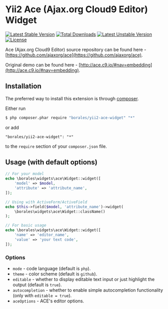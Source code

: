 Yii2 Ace (Ajax.org Cloud9 Editor) Widget
========================================

[![Latest Stable Version](https://poser.pugx.org/borales/yii2-ace-widget/v/stable.svg)](https://packagist.org/packages/borales/yii2-ace-widget)
[![Total Downloads](https://poser.pugx.org/borales/yii2-ace-widget/downloads.svg)](https://packagist.org/packages/borales/yii2-ace-widget) 
[![Latest Unstable Version](https://poser.pugx.org/borales/yii2-ace-widget/v/unstable.svg)](https://packagist.org/packages/borales/yii2-ace-widget) 
[![License](https://poser.pugx.org/borales/yii2-ace-widget/license.svg)](https://packagist.org/packages/borales/yii2-ace-widget)

Ace (Ajax.org Cloud9 Editor) source repository can be found here - [https://github.com/ajaxorg/ace](https://github.com/ajaxorg/ace).

Original demo can be found here - [http://ace.c9.io/#nav=embedding](http://ace.c9.io/#nav=embedding).

## Installation

The preferred way to install this extension is through [composer](http://getcomposer.org/download/).

Either run

```bash
$ php composer.phar require "borales/yii2-ace-widget" "*"
```

or add

```
"borales/yii2-ace-widget": "*"
```

to the `require` section of your `composer.json` file.

## Usage (with default options)

```php
// For your model
echo \borales\widgets\ace\Widget::widget([
    'model' => $model,
    'attribute' => 'attribute_name',
]);

// Using with ActiveForm/ActiveField
echo $this->field($model, 'attribute_name')->widget(
    \borales\widgets\ace\Widget::className()
);

// For basic usage
echo \borales\widgets\ace\Widget::widget([
    'name' => 'editor_name',
    'value' => 'your text code',
]);

```

### Options

- `mode` - code language (default is `php`).
- `theme` - color scheme (default is `github`).
- `editable` - whether to display editable text input or just highlight the output (default is `true`).
- `autocompletion` - whether to enable simple autocompletion functionality (only with `editable = true`).
- `aceOptions` - ACE's editor options.